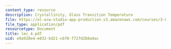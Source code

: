 ```yaml
---
content_type: resource
description: Crystallinity, Glass Transition Temperature
file: https://ol-ocw-studio-app-production.s3.amazonaws.com/courses/3-064-polymer-engineering-fall-2003/e9a928e4e032bd21c6f8f727d2b8a4ac_lec_4.pdf
file_type: application/pdf
resourcetype: Document
title: lec_4.pdf
uid: e9a928e4-e032-bd21-c6f8-f727d2b8a4ac
---
```

